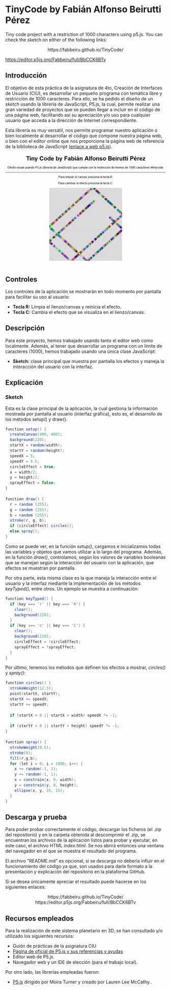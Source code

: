 # TinyCode by Fabián Alfonso Beirutti Pérez
Tiny code project with a restriction of 1000 characters using p5.js. You can check the sketch on either of the following links:

<p align="center">https://fabbeiru.github.io/TinyCode/

https://editor.p5js.org/Fabbeiru/full/BbCCK6BTv</p>

## Introducción
El objetivo de esta práctica de la asignatura de 4to, Creación de Interfaces de Usuario (CIU), es desarrollar un pequeño programa con temática libre y restricción de 1000 caracteres. Para ello, se ha pedido el diseño de un *sketch* usando la librería de JavaScript, P5.js, la cual, permite realizar una gran variedad de proyectos que se pueden llegar a incluir en el código de una página web, facilitando así su apreciación y/o uso para cualquier usuario que acceda a la dirección de Internet correspondiente.

Esta librería es muy versátil, nos permite programar nuestro aplicación o bien localmente al desarrollar el código que compone nuestra página web, o bien con el editor online que nos proporciona la página web de referencia de la biblioteca de JavaScript (<a href="https://p5js.org/es/">enlace a web p5.js</a>).
<p align="center"><img src="/tinyCodeGif.gif" alt="Tiny code project using P5.js"></img></p>

## Controles
Los controles de la aplicación se mostrarán en todo momento por pantalla para facilitar su uso al usuario:
- **Tecla R:** Limpia el lienzo/canvas y reinicia el efecto.
- **Tecla C:** Cambia el efecto que se visualiza en el lienzo/canvas.

## Descripción
Para este proyecto, hemos trabajado usando tanto el editor web como localmente. Además, al tener que desarrollar un programa con un límite de caracteres (1000), hemos trabajado usando una única clase JavaScript:
- **Sketch:** clase principal que muestra por pantalla los efectos y maneja la interacción del usuario con la interfaz.

## Explicación
### Sketch
Esta es la clase principal de la aplicación, la cual gestiona la información mostrada por pantalla al usuario (interfaz gráfica), esto es, el desarrollo de los métodos setup() y draw().
```java
function setup() {
  createCanvas(400, 400);
  background(220);
  startX = random(width);
  startY = random(height);
  speedX = 5;
  speedY = 4.5;
  circleEffect = true;
  x = width/2;
  y = height/2;
  sprayEffect = false;
}

function draw() {
  r = random (255);
  g = random (255);
  b = random (255);
  stroke(r, g, b);
  if (circleEffect) circles();
  else spray();
}
```
Como se puede ver, en la función *setup()*, cargamos e inicializamos todas las variables y objetos que vamos utilizar a lo largo del programa. Además, en la función *draw()*, controlamos, según los valores de variables booleanas que se manejan según la interacción del usuario con la aplicación, que efectos se muestran por pantalla.

Por otra parte, esta misma clase es la que maneja la interacción entre el usuario y la interfaz mediante la implementación de los métodos *keyTyped()*, entre otros. Un ejemplo se muestra a continuación:
```java
function keyTyped() {
  if (key === 'r' || key === 'R') {
    clear();
    background(220);
  }
  if (key === 'c' || key === 'C') {
    clear();
    background(220);
    circleEffect = !circleEffect;
    sprayEffect = !sprayEffect;
  } 
}
```
Por último, tenemos los métodos que definen los efectos a mostrar, *circles()* y *spray()*:
```java
function circles() {
  strokeWeight(12.5);
  point(startX, startY);
  startX += speedX;
  startY += speedY;

  if (startX < 0 || startX > width) speedX *= -1;

  if (startY < 0 || startY > height) speedY *= -1;
}

function spray() {
  strokeWeight(0.5);
  stroke(0);
  fill(r,g,b);
  for (let i = 0; i < 1000; i++) {
    x += random(-1, 1);
    y += random(-1, 1);
    x = constrain(x, 0, width);
    y = constrain(y, 0, height);
    ellipse(x, y, 15, 15);
  }
}
```

## Descarga y prueba
Para poder probar correctamente el código, descargar los ficheros (el .zip del repositorio) y en la carpeta obtenida al descomprimir el .zip, se encuentran los archivos de la aplicación listos para probar y ejecutar, en este caso, el archivo HTML *index.html*. Se nos abrirá entonces una ventana del navegador en el que se muestra el resultado del programa.

El archivo "README.md" es opcional, si se descarga no debería influir en el funcionamiento del código ya que, son usados para darle formato a la presentación y explicación del repositorio en la plataforma GitHub.

Si se desea únicamente apreciar el resultado puede hacerse en los siguientes enlaces:
<p align="center">https://fabbeiru.github.io/TinyCode/
https://editor.p5js.org/Fabbeiru/full/BbCCK6BTv</p>

## Recursos empleados
Para la realización de este sistema planetario en 3D, se han consultado y/o utilizado los siguientes recursos:
* Guión de prácticas de la asignatura CIU
* <a href="https://p5js.org/es/">Página de oficial de P5.js y sus referencias y ayudas</a>
* Editor web de P5.js.
* Navegador web y un IDE de elección (para el trabajo local).

Por otro lado, las librerías empleadas fueron:
* <a href="https://p5js.org/es/">P5.js</a> dirigido por Moira Turner y creado por Lauren Lee McCathy..
